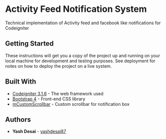 # Activity Feed Notification System

Technical implementation of Activity feed and facebook like notifications for Codeigniter

## Getting Started

These instructions will get you a copy of the project up and running on your local machine for development and testing purposes. See deployment for notes on how to deploy the project on a live system.

## Built With

* [Codeigniter 3.1.6](https://codeigniter.com/docs) - The web framework used
* [Bootstrap 4](http://getbootstrap.com/docs/4.0/getting-started/download/) - Front-end CSS library
* [mCustomScrollbar](http://manos.malihu.gr/jquery-custom-content-scroller/) - Custom scrollbar for notification box

## Authors

* **Yash Desai** - [yashdesai87](https://github.com/yashdesai87)